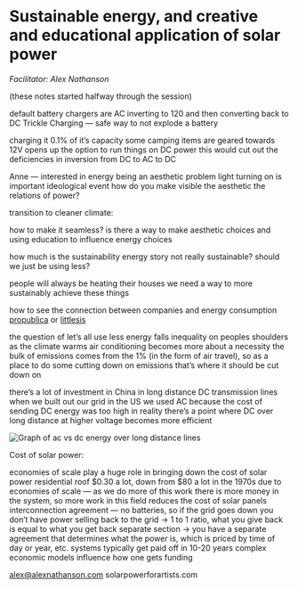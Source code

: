 # Sustainable energy, and creative and educational application of solar power

*Facilitator: Alex Nathanson*

(these notes started halfway through the session)

default battery chargers are AC
inverting to 120 and then converting back to DC
Trickle Charging — safe way to not explode a battery

  charging it 0.1% of it’s capacity 
  some camping items are geared towards 12V
  opens up the option to run things on DC power
  this would cut out the deficiencies in inversion from DC to AC to DC

Anne — interested in energy being an aesthetic problem
light turning on is important ideological event
how do you make visible the aesthetic the relations of power?

transition to cleaner climate:

  how to make it seamless?
  is there a way to make aesthetic choices and using education to influence energy choices

how much is the sustainability energy story not really sustainable?
should we just be using less?

people will always be heating their houses
we need a way to more sustainably achieve these things

how to see the connection between companies and energy consumption
[propublica](https://www.propublica.org/) or [littlesis](https://littlesis.org/) 

the question of let’s all use less energy falls inequality on peoples shoulders
as the climate warms air conditioning becomes more about a necessity 
the bulk of emissions comes from the 1% (in the form of air travel), so as a place to do some cutting down on emissions that’s where it should be cut down on

there’s a lot of investment in China in long distance DC transmission lines 
when we built out our grid in the US we used AC because the cost of sending DC energy was too high
in reality there’s a point where DC over long distance at higher voltage becomes more efficient

![Graph of ac vs dc energy over long distance lines](https://qph.fs.quoracdn.net/main-qimg-4151759c3b407215ec6561374b207aab)

Cost of solar power:

  economies of scale play a huge role in bringing down the cost of solar power
  residential roof $0.30 a lot, down from $80 a lot in the 1970s
    due to economies of scale — as we do more of this work there is more money in the system, so more work in this field reduces the cost of solar panels
  interconnection agreement — no batteries, so if the grid goes down you don’t have power
  selling back to the grid → 1 to 1 ratio, what you give back is equal to what you get back
  separate section → you have a separate agreement that determines what the power is, which is priced by time of day or year, etc.
  systems typically get paid off in 10-20 years
  complex economic models influence how one gets funding 

alex@alexnathanson.com
solarpowerforartists.com
